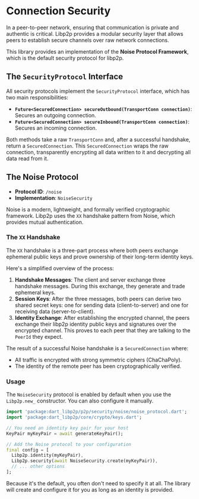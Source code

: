 # Connection Security

In a peer-to-peer network, ensuring that communication is private and authentic is critical. Libp2p provides a modular security layer that allows peers to establish secure channels over raw network connections.

This library provides an implementation of the **Noise Protocol Framework**, which is the default security protocol for libp2p.

## The `SecurityProtocol` Interface

All security protocols implement the `SecurityProtocol` interface, which has two main responsibilities:

-   **`Future<SecuredConnection> secureOutbound(TransportConn connection)`**: Secures an outgoing connection.
-   **`Future<SecuredConnection> secureInbound(TransportConn connection)`**: Secures an incoming connection.

Both methods take a raw `TransportConn` and, after a successful handshake, return a `SecuredConnection`. This `SecuredConnection` wraps the raw connection, transparently encrypting all data written to it and decrypting all data read from it.

## The Noise Protocol

-   **Protocol ID**: `/noise`
-   **Implementation**: `NoiseSecurity`

Noise is a modern, lightweight, and formally verified cryptographic framework. Libp2p uses the `XX` handshake pattern from Noise, which provides mutual authentication.

### The `XX` Handshake

The `XX` handshake is a three-part process where both peers exchange ephemeral public keys and prove ownership of their long-term identity keys.

Here's a simplified overview of the process:

1.  **Handshake Messages**: The client and server exchange three handshake messages. During this exchange, they generate and trade ephemeral keys.
2.  **Session Keys**: After the three messages, both peers can derive two shared secret keys: one for sending data (client-to-server) and one for receiving data (server-to-client).
3.  **Identity Exchange**: After establishing the encrypted channel, the peers exchange their libp2p identity public keys and signatures over the encrypted channel. This proves to each peer that they are talking to the `PeerId` they expect.

The result of a successful Noise handshake is a `SecuredConnection` where:
-   All traffic is encrypted with strong symmetric ciphers (ChaChaPoly).
-   The identity of the remote peer has been cryptographically verified.

### Usage

The `NoiseSecurity` protocol is enabled by default when you use the `Libp2p.new_` constructor. You can also configure it manually.

```dart
import 'package:dart_libp2p/p2p/security/noise/noise_protocol.dart';
import 'package:dart_libp2p/core/crypto/keys.dart';

// You need an identity key pair for your host
KeyPair myKeyPair = await generateKeyPair();

// Add the Noise protocol to your configuration
final config = [
  Libp2p.identity(myKeyPair),
  Libp2p.security(await NoiseSecurity.create(myKeyPair)),
  // ... other options
];
```

Because it's the default, you often don't need to specify it at all. The library will create and configure it for you as long as an identity is provided.
